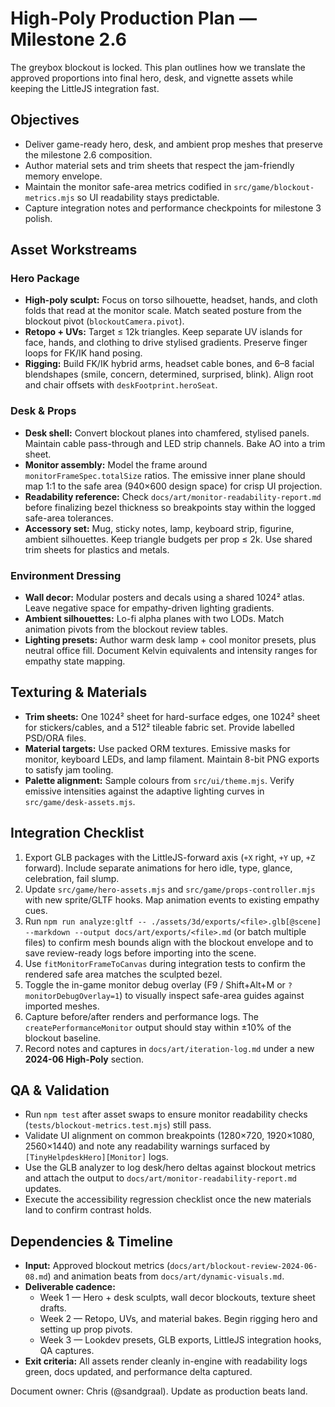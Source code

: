 # High-Poly Production Plan — Milestone 2.6

The greybox blockout is locked. This plan outlines how we translate the approved proportions into final hero, desk, and vignette assets while keeping the LittleJS integration fast.

## Objectives
- Deliver game-ready hero, desk, and ambient prop meshes that preserve the milestone 2.6 composition.
- Author material sets and trim sheets that respect the jam-friendly memory envelope.
- Maintain the monitor safe-area metrics codified in `src/game/blockout-metrics.mjs` so UI readability stays predictable.
- Capture integration notes and performance checkpoints for milestone 3 polish.

## Asset Workstreams

### Hero Package
- **High-poly sculpt:** Focus on torso silhouette, headset, hands, and cloth folds that read at the monitor scale. Match seated posture from the blockout pivot (`blockoutCamera.pivot`).
- **Retopo + UVs:** Target ≤ 12k triangles. Keep separate UV islands for face, hands, and clothing to drive stylised gradients. Preserve finger loops for FK/IK hand posing.
- **Rigging:** Build FK/IK hybrid arms, headset cable bones, and 6–8 facial blendshapes (smile, concern, determined, surprised, blink). Align root and chair offsets with `deskFootprint.heroSeat`.

### Desk & Props
- **Desk shell:** Convert blockout planes into chamfered, stylised panels. Maintain cable pass-through and LED strip channels. Bake AO into a trim sheet.
- **Monitor assembly:** Model the frame around `monitorFrameSpec.totalSize` ratios. The emissive inner plane should map 1:1 to the safe area (940×600 design space) for crisp UI projection.
- **Readability reference:** Check `docs/art/monitor-readability-report.md` before finalizing bezel thickness so breakpoints stay within the logged safe-area tolerances.
- **Accessory set:** Mug, sticky notes, lamp, keyboard strip, figurine, ambient silhouettes. Keep triangle budgets per prop ≤ 2k. Use shared trim sheets for plastics and metals.

### Environment Dressing
- **Wall decor:** Modular posters and decals using a shared 1024² atlas. Leave negative space for empathy-driven lighting gradients.
- **Ambient silhouettes:** Lo-fi alpha planes with two LODs. Match animation pivots from the blockout review tables.
- **Lighting presets:** Author warm desk lamp + cool monitor presets, plus neutral office fill. Document Kelvin equivalents and intensity ranges for empathy state mapping.

## Texturing & Materials
- **Trim sheets:** One 1024² sheet for hard-surface edges, one 1024² sheet for stickers/cables, and a 512² tileable fabric set. Provide labelled PSD/ORA files.
- **Material targets:** Use packed ORM textures. Emissive masks for monitor, keyboard LEDs, and lamp filament. Maintain 8-bit PNG exports to satisfy jam tooling.
- **Palette alignment:** Sample colours from `src/ui/theme.mjs`. Verify emissive intensities against the adaptive lighting curves in `src/game/desk-assets.mjs`.

## Integration Checklist
1. Export GLB packages with the LittleJS-forward axis (`+X` right, `+Y` up, `+Z` forward). Include separate animations for hero idle, type, glance, celebration, fail slump.
2. Update `src/game/hero-assets.mjs` and `src/game/props-controller.mjs` with new sprite/GLTF hooks. Map animation events to existing empathy cues.
3. Run `npm run analyze:gltf -- ./assets/3d/exports/<file>.glb[@scene] --markdown --output docs/art/exports/<file>.md` (or batch multiple files) to confirm mesh bounds align with the blockout envelope and to save review-ready logs before importing into the scene.
4. Use `fitMonitorFrameToCanvas` during integration tests to confirm the rendered safe area matches the sculpted bezel.
5. Toggle the in-game monitor debug overlay (F9 / Shift+Alt+M or `?monitorDebugOverlay=1`) to visually inspect safe-area guides against imported meshes.
6. Capture before/after renders and performance logs. The `createPerformanceMonitor` output should stay within ±10% of the blockout baseline.
7. Record notes and captures in `docs/art/iteration-log.md` under a new **2024-06 High-Poly** section.

## QA & Validation
- Run `npm test` after asset swaps to ensure monitor readability checks (`tests/blockout-metrics.test.mjs`) still pass.
- Validate UI alignment on common breakpoints (1280×720, 1920×1080, 2560×1440) and note any readability warnings surfaced by `[TinyHelpdeskHero][Monitor]` logs.
- Use the GLB analyzer to log desk/hero deltas against blockout metrics and attach the output to `docs/art/monitor-readability-report.md` updates.
- Execute the accessibility regression checklist once the new materials land to confirm contrast holds.

## Dependencies & Timeline
- **Input:** Approved blockout metrics (`docs/art/blockout-review-2024-06-08.md`) and animation beats from `docs/art/dynamic-visuals.md`.
- **Deliverable cadence:**
  - Week 1 — Hero + desk sculpts, wall decor blockouts, texture sheet drafts.
  - Week 2 — Retopo, UVs, and material bakes. Begin rigging hero and setting up prop pivots.
  - Week 3 — Lookdev presets, GLB exports, LittleJS integration hooks, QA captures.
- **Exit criteria:** All assets render cleanly in-engine with readability logs green, docs updated, and performance delta captured.

Document owner: Chris (@sandgraal). Update as production beats land.
